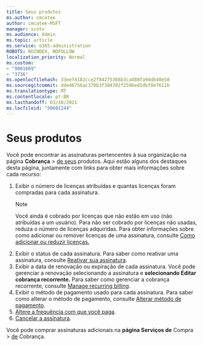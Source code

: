 ```yaml
---
title: Seus produtos
ms.author: cmcatee
author: cmcatee-MSFT
manager: scotv
ms.audience: Admin
ms.topic: article
ms.service: o365-administration
ROBOTS: NOINDEX, NOFOLLOW
localization_priority: Normal
ms.custom:
- "9001669"
- "3736"
ms.openlocfilehash: 33eef4182cce2f84275368b3cad88fa94db40e58
ms.sourcegitcommit: dde46756ac370b3f384702f259bed1dbf8e7611b
ms.translationtype: MT
ms.contentlocale: pt-BR
ms.lasthandoff: 03/10/2021
ms.locfileid: "50602244"
---
```

# <a name="your-products"></a>Seus produtos

Você pode encontrar as assinaturas pertencentes à sua organização na página **Cobrança**  >  [de seus](https://go.microsoft.com/fwlink/p/?linkid=842054) produtos. Aqui estão alguns dos destaques desta página, juntamente com links para obter mais informações sobre cada recurso:

1. Exibir o número de licenças atribuídas e quantas licenças foram compradas para cada assinatura.
    > [!NOTE]
    > Você ainda é cobrado por licenças que não estão em uso (não atribuídas a um usuário). Para não ser cobrado por licenças não usadas, reduza o número de licenças adquiridas. Para obter informações sobre como adicionar ou remover licenças de uma assinatura, consulte [Como adicionar ou reduzir licenças.](https://docs.microsoft.com/alchemyinsights/how-to-add-or-reduce-licenses)
2. Exibir o status de cada assinatura. Para saber como reativar uma assinatura, consulte [Reativar sua assinatura](reactivate-your-subscription.md).
3. Exibir a data de renovação ou expiração de cada assinatura. Você pode gerenciar a renovação selecionando a assinatura e **selecionando Editar cobrança recorrente.** Para saber como gerenciar a cobrança recorrente, consulte [Manage recurring billing](manage-auto-renewal.md).
4. Exibir o método de pagamento usado para cada assinatura. Para saber como alterar o método de pagamento, consulte [Alterar método de pagamento](change-payment-method.md).
5. [Altere a frequência com que você paga](change-how-often-you-pay.md).
6. [Cancelar a assinatura](https://go.microsoft.com/fwlink/?linkid=2119113).

Você pode comprar assinaturas adicionais na **página Serviços de** Compra  >  [de](https://go.microsoft.com/fwlink/p/?linkid=868433) Cobrança.